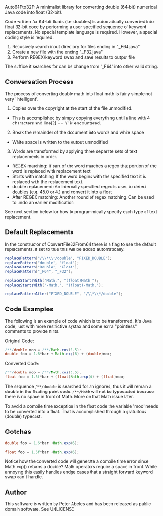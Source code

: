 Auto64Fto32F:  A minimalist library for converting double (64-bit) numerical Java code into float (32-bit).

Code written for 64-bit floats (i.e. doubles) is automatically converted into float 32-bit code by performing a user specified sequence of keyword replacements.  No special template language is required.  However, a special coding style is required.

1) Recusively search input directory for files ending in "_F64.java"
2) Create a new file with the ending "_F32.java"
3) Perform REGEX/keyword swap and save results to output file

The suffice it searches for can be change from '_F64' into other valid string.

## Conversation Process

The process of converting double math into float math is fairly simple not very 'intelligent'.

1) Copies over the copyright at the start of the file unmodified.
* This is accomplished by simply copying everything until a line with 4 characters and line[2] == '/' is encountered.
2) Break the remainder of the document into words and white space
* White space is written to the output unmodified
3) Words are transformed by applying three separate sets of text replacements in order.
* REGEX matching:  If part of the word matches a regex that portion of the word is replaced with replacement text
* Starts with matching:  If the word begins with the specified text it is replaced with the replacement text.
* double replacement: An internally specified regex is used to detect doubles (e.g. 45.0 or 4.) and convert it into a float
* After REGEX matching: Another round of regex matching.  Can be used to undo an earlier modification

See next section below for how to programmically specify each type of text replacement.

## Default Replacements

In the constructor of ConvertFile32From64 there is a flag to use the default replacements.  If set to true this will be added automatically.

```java
replacePattern("/\\*\\*/double", "FIXED_DOUBLE");
replacePattern("double", "float");
replacePattern("Double", "Float");
replacePattern("_F64", "_F32");

replaceStartsWith("Math.", "(float)Math.");
replaceStartsWith("-Math.", "(float)-Math.");

replacePatternAfter("FIXED_DOUBLE", "/\\*\\*/double");
```

## Code Examples

The following is an example of code which is to be transformed.  It's Java code, just with more restrictive systax and some extra "pointless" comments to provide hints.

Original Code:
```java
/**/double moo = /**/Math.cos(0.5);
double foo = 1.6*bar + Math.exp(6) + (double)moo;
```
Converted Code:
```java
/**/double moo = /**/Math.cos(0.5);
float foo = 1.6f*bar + (float)Math.exp(6) + (float)moo;
```

The sequence ```/**/double``` is searched for an ignored, thus it will remain a double in the floating point code.  ```/**/Math``` will not be typecasted because there is no space in front of Math.  More on that Math issue later.  

To avoid a compile time exception in the float code the variable 'moo' needs to be converted into a float. That is accomplished through a gratuitous (double) typecast.


## Gotchas
```java
double foo = 1.6*bar +Math.exp(6);
```
```java
float foo = 1.6f*bar +Math.exp(6);
```
Notice how the converted code will generate a compile time error since Math.exp() returns a double?  Math operators require a space in front.  While annoying this easily handles endge cases that a straight forward keyword swap can't handle.


## Author

This software is written by Peter Abeles and has been released as public domain software.  See UNLICENSE